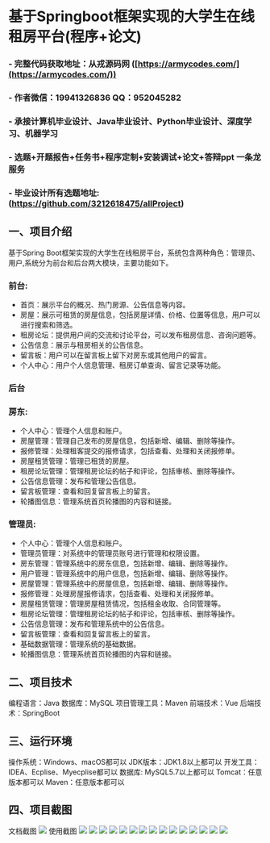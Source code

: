 基于Springboot框架实现的大学生在线租房平台(程序+论文)
=
### - 完整代码获取地址：从戎源码网 ([https://armycodes.com/](https://armycodes.com/))
### - 作者微信：19941326836  QQ：952045282 
### - 承接计算机毕业设计、Java毕业设计、Python毕业设计、深度学习、机器学习
### - 选题+开题报告+任务书+程序定制+安装调试+论文+答辩ppt 一条龙服务
### - 毕业设计所有选题地址:(https://github.com/3212618475/allProject)


一、项目介绍
---
基于Spring Boot框架实现的大学生在线租房平台，系统包含两种角色：管理员、用户,系统分为前台和后台两大模块，主要功能如下。
### 前台:
- 首页：展示平台的概况、热门房源、公告信息等内容。
- 房屋：展示可租赁的房屋信息，包括房屋详情、价格、位置等信息，用户可以进行搜索和筛选。
- 租房论坛：提供用户间的交流和讨论平台，可以发布租房信息、咨询问题等。
- 公告信息：展示与租房相关的公告信息。
- 留言板：用户可以在留言板上留下对房东或其他用户的留言。
- 个人中心：用户个人信息管理、租房订单查询、留言记录等功能。

### 后台
### 房东:
- 个人中心：管理个人信息和账户。
- 房屋管理：管理自己发布的房屋信息，包括新增、编辑、删除等操作。
- 报修管理：处理租客提交的报修请求，包括查看、处理和关闭报修单。
- 房屋租赁管理：管理已租赁的房屋。
- 租房论坛管理：管理租房论坛的帖子和评论，包括审核、删除等操作。
- 公告信息管理：发布和管理公告信息。
- 留言板管理：查看和回复留言板上的留言。
- 轮播图信息：管理系统首页轮播图的内容和链接。
  
### 管理员:
- 个人中心：管理个人信息和账户。
- 管理员管理：对系统中的管理员账号进行管理和权限设置。
- 房东管理：管理系统中的房东信息，包括新增、编辑、删除等操作。
- 用户管理：管理系统中的用户信息，包括新增、编辑、删除等操作。
- 房屋管理：管理系统中的房屋信息，包括新增、编辑、删除等操作。
- 报修管理：处理房屋报修请求，包括查看、处理和关闭报修单。
- 房屋租赁管理：管理房屋租赁情况，包括租金收取、合同管理等。
- 租房论坛管理：管理租房论坛的帖子和评论，包括审核、删除等操作。
- 公告信息管理：发布和管理系统中的公告信息。
- 留言板管理：查看和回复留言板上的留言。
- 基础数据管理：管理系统的基础数据。
- 轮播图信息：管理系统首页轮播图的内容和链接。


二、项目技术
---
编程语言：Java
数据库：MySQL
项目管理工具：Maven
前端技术：Vue
后端技术：SpringBoot

三、运行环境
---
操作系统：Windows、macOS都可以
JDK版本：JDK1.8以上都可以
开发工具：IDEA、Ecplise、Myecplise都可以
数据库: MySQL5.7以上都可以
Tomcat：任意版本都可以
Maven：任意版本都可以

四、项目截图
---
文档截图
![](limage/1.png)
使用截图
![](image/1.png)
![](image/2.png)
![](image/3.png)
![](image/4.png)
![](image/5.png)
![](image/6.png)
![](image/7.png)
![](image/8.png)
![](image/9.png)
![](image/10.png)
![](image/11.png)
![](image/12.png)
![](image/13.png)
![](image/14.png)
![](image/15.png)
